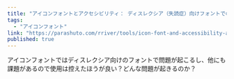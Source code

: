 ```yaml
---
title: "アイコンフォントとアクセシビリティ： ディスレクシア（失読症）向けフォントでの表示問題について"
tags:
  - "アイコンフォント"
link: "https://parashuto.com/rriver/tools/icon-font-and-accessibility-and-dyslexia"
published: true
---
```


アイコンフォントではディスレクシア向けのフォントで問題が起こるし、他にも課題があるので使用は控えたほうが良い？どんな問題が起きるのか？
